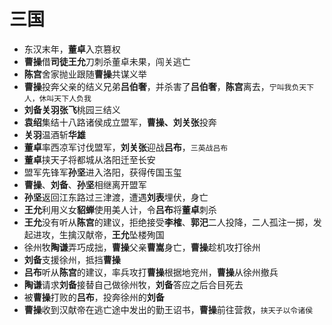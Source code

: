 # 三国

- 东汉末年，**董卓**入京篡权
- **曹操**借**司徒王允**刀刺杀董卓未果，闯关逃亡
- **陈宫**舍家抛业跟随**曹操**共谋义举
- **曹操**投奔父亲的结义兄弟**吕伯奢**，并杀害了**吕伯奢**，**陈宫**离去，`宁叫我负天下人，休叫天下人负我`
- **刘备关羽张飞**桃园三结义
- **袁绍**集结十八路诸侯成立盟军，**曹操、刘关张**投奔
- **关羽**温酒斩**华雄**
- **董卓**率西凉军讨伐盟军，**刘关张**迎战**吕布**，`三英战吕布`
- **董卓**挟天子将都城从洛阳迁至长安
- 盟军先锋军**孙坚**进入洛阳，获得传国玉玺
- **曹操**、**刘备**、**孙坚**相继离开盟军
- **孙坚**返回江东路过三津渡，遭遇**刘表**埋伏，身亡
- **王允**利用义女**貂蝉**使用美人计，令**吕布**将**董卓**刺杀
- **王允**没有听从**陈宫**的建议，拒绝接受**李榷**、**郭汜**二人投降，二人孤注一掷，发起进攻，生擒汉献帝，**王允**坠楼殉国
- 徐州牧**陶谦**弄巧成拙，**曹操**父亲**曹嵩**身亡，**曹操**趁机攻打徐州
- **刘备**支援徐州，抵挡**曹操**
- **吕布**听从**陈宫**的建议，率兵攻打**曹操**根据地兖州，**曹操**从徐州撤兵
- **陶谦**请求**刘备**接替自己做徐州牧，**刘备**答应之后合目死去
- 被**曹操**打败的**吕布**，投奔徐州的**刘备**
- **曹操**收到汉献帝在逃亡途中发出的勤王诏书，**曹操**前往营救，`挟天子以令诸侯`